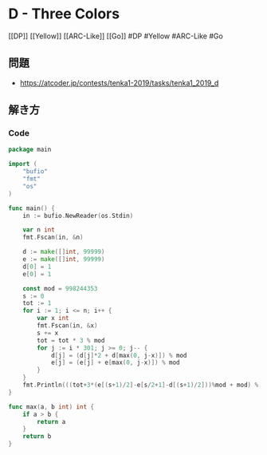 # D - Three Colors
[[DP]] [[Yellow]] [[ARC-Like]] [[Go]]
#DP #Yellow #ARC-Like #Go 

## 問題
- https://atcoder.jp/contests/tenka1-2019/tasks/tenka1_2019_d

## 解き方
### Code
```go
package main

import (
	"bufio"
	"fmt"
	"os"
)

func main() {
	in := bufio.NewReader(os.Stdin)

	var n int
	fmt.Fscan(in, &n)

	d := make([]int, 99999)
	e := make([]int, 99999)
	d[0] = 1
	e[0] = 1

	const mod = 998244353
	s := 0
	tot := 1
	for i := 1; i <= n; i++ {
		var x int
		fmt.Fscan(in, &x)
		s += x
		tot = tot * 3 % mod
		for j := i * 301; j >= 0; j-- {
			d[j] = (d[j]*2 + d[max(0, j-x)]) % mod
			e[j] = (e[j] + e[max(0, j-x)]) % mod
		}
	}
	fmt.Println(((tot+3*(e[(s+1)/2]-e[s/2+1]-d[(s+1)/2]))%mod + mod) % mod)
}

func max(a, b int) int {
	if a > b {
		return a
	}
	return b
}
```